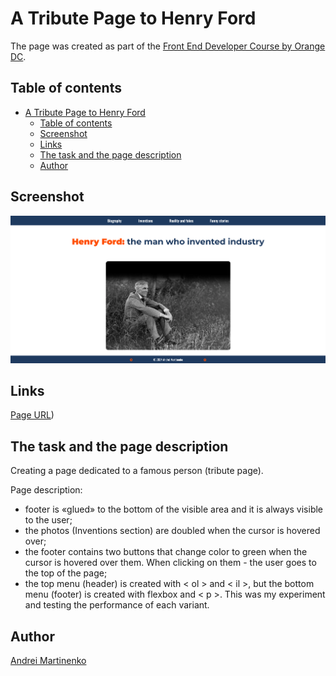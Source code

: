 # A Tribute Page to Henry Ford 

The page was created as part of the [Front End Developer Course by Orange DC](https://digitalcenter.orange.md/).

## Table of contents

- [A Tribute Page to Henry Ford](#a-tribute-page-to-henry-ford)
  - [Table of contents](#table-of-contents)
  - [Screenshot](#screenshot)
  - [Links](#links)
  - [The task and the page description](#the-task-and-the-page-description)
  - [Author](#author)

## Screenshot

![](./images/screenshot.png)

## Links

[Page URL](https://axinitm.github.io/ODC-Tribute-Page/))

## The task and the page description

Creating a page dedicated to a famous person (tribute page).

Page description:
- footer is «glued» to the bottom of the visible area and it is always visible to the user; 
- the photos (Inventions section) are doubled when the cursor is hovered over;
- the footer contains two buttons that change color to green when the cursor is hovered over them. When clicking on them - the user goes to the top of the page;
- the top menu (header) is created with < ol > and < il >, but the bottom menu (footer) is created with flexbox and < p >. This was my experiment and testing the performance of each variant.

## Author

[Andrei Martinenko](https://github.com/AxinitM)
